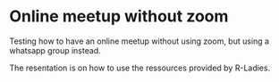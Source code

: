 # Online meetup without zoom

Testing how to have an online meetup without using zoom, but using a whatsapp group instead.  

The resentation is on how to use the ressources provided by R-Ladies.


